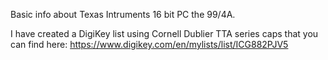 Basic info about Texas Intruments 16 bit PC the 99/4A.

I have created a DigiKey list using Cornell Dublier TTA series caps that you can find here: https://www.digikey.com/en/mylists/list/ICG882PJV5

